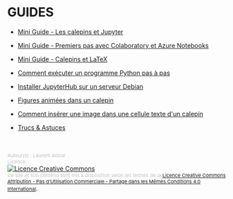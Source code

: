 # GUIDES

* [Mini Guide - Les calepins et Jupyter](/documentation/guides/Mini%20Guide%20%2301%20-%20Les%20calepins%20et%20Jupyter.md)

* [Mini Guide - Premiers pas avec Colaboratory et Azure Notebooks](/documentation/guides/Mini%20Guide%20%2302%20-%20Premiers%20pas%20avec%20Colaboratory%20et%20Azure%20Notebooks.md)

* [Mini Guide - Calepins et LaTeX](/documentation/guides/Mini%20Guide%20-%20Calepins%20et%20LaTeX.ipynb)

* [Comment exécuter un programme Python pas à pas](/documentation/guides/Comment_ex%C3%A9cuter_un_programme_Python_pas_%C3%A0_pas.ipynb)

* [Installer JupyterHub sur un serveur Debian](/documentation/guides/Installer_JupyterHub_sur_un_serveur_Debian.md)

* [Figures animées dans un calepin](/documentation/guides/Figures%20animées%20dans%20un%20calepin.md)

* [Comment insérer une image dans une cellule texte d'un calepin](/documentation/guides/Comment%20insérer%20une%20image%20dans%20une%20cellule%20texte%20d'un%20calepin.md)

* [Trucs & Astuces](/documentation/guides/Trucs%20%26%20Astuces.md)

<br />
<br />
<span style="color:silver;font-size:11px">Auteur(s) : Laurent Abbal</span>
<br />
<span style="color:silver;font-size:11px">Licence</span><br />
<a rel="license" href="http://creativecommons.org/licenses/by-nc-sa/4.0/"><img alt="Licence Creative Commons" style="border-width:0" src="https://i.creativecommons.org/l/by-nc-sa/4.0/80x15.png" /></a><br /><span style="color:silver;font-size:11px">Ce site et son contenu sont mis à disposition selon les termes de la <a rel="license" href="http://creativecommons.org/licenses/by-nc-sa/4.0/">Licence Creative Commons Attribution - Pas d’Utilisation Commerciale - Partage dans les Mêmes Conditions 4.0 International</a></span>.

